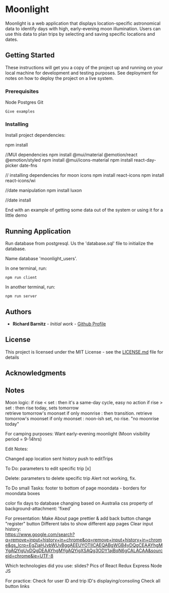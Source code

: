 # Moonlight

Moonlight is a web application that displays location-specific astronomical data to identify days with high, early-evening moon illumination. Users can use this data to plan trips by selecting and saving specific locations and dates.

## Getting Started

These instructions will get you a copy of the project up and running on your local machine for development and testing purposes. See deployment for notes on how to deploy the project on a live system.

### Prerequisites

Node
Postgres
Git

```
Give examples
```

### Installing

Install project dependencies:

npm install

//MUI dependencies
npm install @mui/material @emotion/react @emotion/styled
npm install @mui/icons-material
npm install react-day-picker date-fns

// installing dependencies for moon icons
npm install react-icons
npm install react-icons/wi

//date manipulation
npm install luxon

//date install

End with an example of getting some data out of the system or using it for a little demo

## Running Application

Run database from postgresql. Us the 'database.sql' file to initialize the database.

Name database 'moonlight_users'.

In one terminal, run:

```
npm run client
```

In another terminal, run:

```
npm run server
```

## Authors

- **Richard Barnitz** - _Initial work_ - [Github Profile](https://github.com/rbarnitz)

## License

This project is licensed under the MIT License - see the [LICENSE.md](LICENSE.md) file for details

## Acknowledgments

## Notes

Moon logic:
if rise < set : then it's a same-day cycle, easy
no action
if rise > set : then rise today, sets tomorrow  
 retrieve tomorrow's moonset
if only moonrise : then transition.
retrieve tomorrow's moonset
if only moonset : noon-ish set, no rise.
"no moonrise today"

For camping purposes:
Want early-evening moonlight (Moon visibility period = 9-14hrs)

Edit Notes:

Changed app location
sent history push to editTrips

To Do:
parameters to edit specific trip [x]

Delete:
parameters to delete specific trip
Alert not working, fix.

To Do small Tasks:
footer to bottom of page
moondata - borders for moondata boxes

color fix
days to database changing based on Australia
css property of background-attachment: 'fixed'

For presentation:
Make About page prettier & add back button
change "register" button
Different tabs to show different app pages
Clear input history:  
 https://www.google.com/search?q=remove+input+history+in+chrome&oq=remove+input+history+in+chrome&gs_lcrp=EgZjaHJvbWUyBggAEEUYOTIICAEQABgWGB4yDQgCEAAYhgMYgAQYigUyDQgDEAAYhgMYgAQYigXSAQg3ODY1ajBqN6gCALACAA&sourceid=chrome&ie=UTF-8

Which technologies did you use: slides? Pics of
React Redux Express Node JS

For practice:
Check for user ID and trip ID's displaying/consoling
Check all button links
